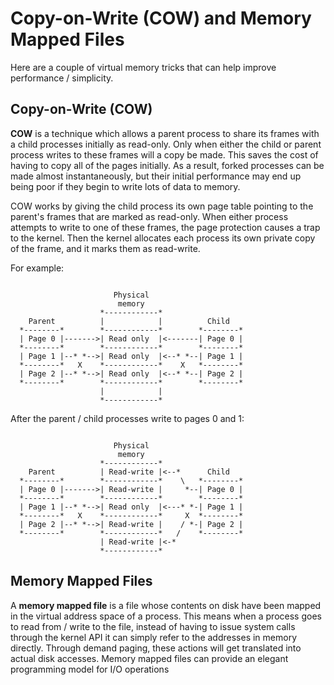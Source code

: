 # Copy-on-Write (COW) and Memory Mapped Files

Here are a couple of virtual memory tricks that can help improve performance / simplicity.

## Copy-on-Write (COW)

**COW** is a technique which allows a parent process to share its frames with a child processes initially as read-only. Only when either the child or parent process writes to these frames will a copy be made. This saves the cost of having to copy all of the pages initially. As a result, forked processes can be made almost instantaneously, but their initial performance may end up being poor if they begin to write lots of data to memory.

COW works by giving the child process its own page table pointing to the parent's frames that are marked as read-only. When either process attempts to write to one of these frames, the page protection causes a trap to the kernel. Then the kernel allocates each process its own private copy of the frame, and it marks them as read-write.

For example:

```

                       Physical
                        memory
                    *------------*
    Parent          |            |          Child
  *--------*        *------------*        *--------*
  | Page 0 |------->| Read only  |<-------| Page 0 |
  *--------*        *------------*        *--------*
  | Page 1 |--* *-->| Read only  |<--* *--| Page 1 |
  *--------*   X    *------------*    X   *--------*
  | Page 2 |--* *-->| Read only  |<--* *--| Page 2 |
  *--------*        *------------*        *--------*
                    |            |
                    *------------*

```

After the parent / child processes write to pages 0 and 1:

```

                       Physical
                        memory
                    *------------*
    Parent          | Read-write |<--*      Child
  *--------*        *------------*    \   *--------*
  | Page 0 |------->| Read-write |     *--| Page 0 |
  *--------*        *------------*        *--------*
  | Page 1 |--* *-->| Read only  |<---* *-| Page 1 |
  *--------*   X    *------------*     X  *--------*
  | Page 2 |--* *-->| Read-write |    / *-| Page 2 |
  *--------*        *------------*   /    *--------*
                    | Read-write |<-*
                    *------------*

```

## Memory Mapped Files

A **memory mapped file** is a file whose contents on disk have been mapped in the virtual address space of a process. This means when a process goes to read from / write to the file, instead of having to issue system calls through the kernel API it can simply refer to the addresses in memory directly. Through demand paging, these actions will get translated into actual disk accesses. Memory mapped files can provide an elegant programming model for I/O operations 
